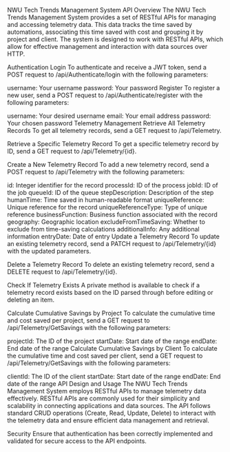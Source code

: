NWU Tech Trends Management System API
Overview
The NWU Tech Trends Management System provides a set of RESTful APIs for managing and accessing telemetry data. This data tracks the time saved by automations, associating this time saved with cost and grouping it by project and client. The system is designed to work with RESTful APIs, which allow for effective management and interaction with data sources over HTTP.

Authentication
Login
To authenticate and receive a JWT token, send a POST request to /api/Authenticate/login with the following parameters:

username: Your username
password: Your password
Register
To register a new user, send a POST request to /api/Authenticate/register with the following parameters:

username: Your desired username
email: Your email address
password: Your chosen password
Telemetry Management
Retrieve All Telemetry Records
To get all telemetry records, send a GET request to /api/Telemetry.

Retrieve a Specific Telemetry Record
To get a specific telemetry record by ID, send a GET request to /api/Telemetry/{id}.

Create a New Telemetry Record
To add a new telemetry record, send a POST request to /api/Telemetry with the following parameters:

id: Integer identifier for the record
processId: ID of the process
jobId: ID of the job
queueId: ID of the queue
stepDescription: Description of the step
humanTime: Time saved in human-readable format
uniqueReference: Unique reference for the record
uniqueReferenceType: Type of unique reference
businessFunction: Business function associated with the record
geography: Geographic location
excludeFromTimeSaving: Whether to exclude from time-saving calculations
additionalInfo: Any additional information
entryDate: Date of entry
Update a Telemetry Record
To update an existing telemetry record, send a PATCH request to /api/Telemetry/{id} with the updated parameters.

Delete a Telemetry Record
To delete an existing telemetry record, send a DELETE request to /api/Telemetry/{id}.

Check If Telemetry Exists
A private method is available to check if a telemetry record exists based on the ID parsed through before editing or deleting an item.

Calculate Cumulative Savings by Project
To calculate the cumulative time and cost saved per project, send a GET request to /api/Telemetry/GetSavings with the following parameters:

projectId: The ID of the project
startDate: Start date of the range
endDate: End date of the range
Calculate Cumulative Savings by Client
To calculate the cumulative time and cost saved per client, send a GET request to /api/Telemetry/GetSavings with the following parameters:

clientId: The ID of the client
startDate: Start date of the range
endDate: End date of the range
API Design and Usage
The NWU Tech Trends Management System employs RESTful APIs to manage telemetry data effectively. RESTful APIs are commonly used for their simplicity and scalability in connecting applications and data sources. The API follows standard CRUD operations (Create, Read, Update, Delete) to interact with the telemetry data and ensure efficient data management and retrieval.

Security
Ensure that authentication has been correctly implemented and validated for secure access to the API endpoints.
